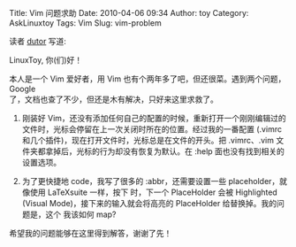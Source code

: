 Title: Vim 问题求助
Date: 2010-04-06 09:34
Author: toy
Category: AskLinuxtoy
Tags: Vim
Slug: vim-problem

读者 [dutor](http://www.dutor.net/) 写道:

LinuxToy, 你(们)好！

本人是一个 Vim 爱好者，用 Vim
也有个两年多了吧，但还很菜。遇到两个问题，Google  
了，文档也查了不少，但还是木有解决，只好来这里求救了。

1. 刚装好
Vim，还没有添加任何自己的配置的时候，重新打开一个刚刚编辑过的文件时，光标会停留在上一次关闭时所在的位置。经过我的一番配置
(.vimrc 和几个插件)，现在打开文件时，光标总是在文件的开头。把
.vimrc、.vim 文件夹都拿掉后，光标的行为却没有恢复为默认。在 :help
面也没有找到相关的设置选项。

2. 为了更快捷地 code，我写了很多的 :abbr，还需要设置一些
placeholder，就像使用 LaTeXsuite 一样，按下 时，下一个 PlaceHolder 会被
Highlighted (Visual Mode)，接下来的输入就会将高亮的 PlaceHolder
给替换掉。我的问题是，这个 我该如何 map?

希望我的问题能够在这里得到解答，谢谢了先！
